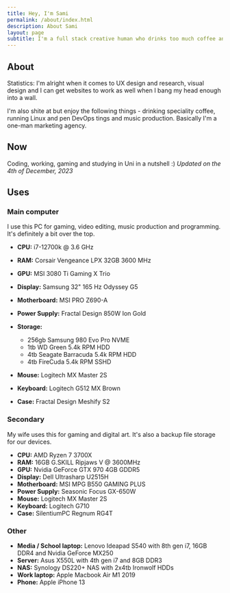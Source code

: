 ```yaml
---
title: Hey, I'm Sami
permalink: /about/index.html
description: About Sami
layout: page
subtitle: I'm a full stack creative human who drinks too much coffee and gets needlessly rant-y on topics of no interest.
---
```


## About
Statistics: I'm alright when it comes to UX design and research, visual design and I can get websites to work as well when I bang my head enough into a wall.

I'm also shite at but enjoy the following things - drinking speciality coffee, running Linux and pen DevOps tings and music production. Basically I'm a one-man marketing agency.

## Now
Coding, working, gaming and studying in Uni in a nutshell :)
_Updated on the 4th of December, 2023_

## Uses
### Main computer
I use this PC for gaming, video editing, music production and programming. It's definitely a bit over the top.

- __CPU:__ i7-12700k @ 3.6 GHz
- __RAM:__ Corsair Vengeance LPX 32GB 3600 MHz
- __GPU:__ MSI 3080 Ti Gaming X Trio
- __Display:__ Samsung 32" 165 Hz Odyssey G5
- __Motherboard:__ MSI PRO Z690-A
- __Power Supply:__ Fractal Design 850W Ion Gold
- __Storage:__ 
  - 256gb Samsung 980 Evo Pro NVME
  - 1tb WD Green 5.4k RPM HDD
  - 4tb Seagate Barracuda 5.4k RPM HDD
  - 4tb FireCuda 5.4k RPM SSHD

- __Mouse:__ Logitech MX Master 2S
- __Keyboard:__ Logitech G512 MX Brown
- __Case:__ Fractal Design Meshify S2

### Secondary
My wife uses this for gaming and digital art. It's also a backup file storage for our devices.

- __CPU:__ AMD Ryzen 7 3700X
- __RAM:__ 16GB G.SKILL Ripjaws V @ 3600MHz
- __GPU:__ Nvidia GeForce GTX 970 4GB GDDR5
- __Display:__ Dell Ultrasharp U2515H
- __Motherboard:__ MSI MPG B550 GAMING PLUS
- __Power Supply:__ Seasonic Focus GX-650W
- __Mouse:__ Logitech MX Master 2S
- __Keyboard:__ Logitech G710
- __Case:__ SilentiumPC Regnum RG4T

### Other
- __Media / School laptop:__ Lenovo Ideapad S540 with 8th gen i7, 16GB DDR4 and Nvidia GeForce MX250
- __Server:__ Asus X550L with 4th gen i7 and 8GB DDR3
- __NAS:__ Synology DS220+ NAS with 2x4tb Ironwolf HDDs
- __Work laptop:__ Apple Macbook Air M1 2019
- __Phone:__ Apple iPhone 13